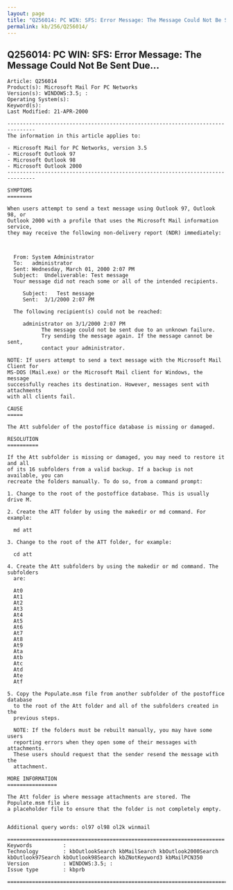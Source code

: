 ```yaml
---
layout: page
title: "Q256014: PC WIN: SFS: Error Message: The Message Could Not Be Sent Due..."
permalink: kb/256/Q256014/
---
```


## Q256014: PC WIN: SFS: Error Message: The Message Could Not Be Sent Due...

	Article: Q256014
	Product(s): Microsoft Mail For PC Networks
	Version(s): WINDOWS:3.5; :
	Operating System(s): 
	Keyword(s): 
	Last Modified: 21-APR-2000
	
	-------------------------------------------------------------------------------
	The information in this article applies to:
	
	- Microsoft Mail for PC Networks, version 3.5 
	- Microsoft Outlook 97 
	- Microsoft Outlook 98 
	- Microsoft Outlook 2000 
	-------------------------------------------------------------------------------
	
	SYMPTOMS
	========
	
	When users attempt to send a text message using Outlook 97, Outlook 98, or
	Outlook 2000 with a profile that uses the Microsoft Mail information service,
	they may receive the following non-delivery report (NDR) immediately:
	
	  
	
	  From:	System Administrator
	  To:	administrator
	  Sent:	Wednesday, March 01, 2000 2:07 PM
	  Subject:	Undeliverable: Test message
	  Your message did not reach some or all of the intended recipients.
	
	     Subject:	Test message
	     Sent:	3/1/2000 2:07 PM
	
	  The following recipient(s) could not be reached:
	
	     administrator on 3/1/2000 2:07 PM
	           The message could not be sent due to an unknown failure. 
	           Try sending the message again. If the message cannot be sent, 
	           contact your administrator.
	
	NOTE: If users attempt to send a text message with the Microsoft Mail Client for
	MS-DOS (Mail.exe) or the Microsoft Mail client for Windows, the message
	successfully reaches its destination. However, messages sent with attachments
	with all clients fail.
	
	CAUSE
	=====
	
	The Att subfolder of the postoffice database is missing or damaged.
	
	RESOLUTION
	==========
	
	If the Att subfolder is missing or damaged, you may need to restore it and all
	of its 16 subfolders from a valid backup. If a backup is not available, you can
	recreate the folders manually. To do so, from a command prompt:
	
	1. Change to the root of the postoffice database. This is usually drive M.
	
	2. Create the ATT folder by using the makedir or md command. For example:
	
	  md att
	
	3. Change to the root of the ATT folder, for example:
	
	  cd att
	
	4. Create the Att subfolders by using the makedir or md command. The subfolders
	  are:
	
	  At0
	  At1
	  At2
	  At3
	  At4
	  At5
	  At6
	  At7
	  At8
	  At9
	  Ata
	  Atb
	  Atc
	  Atd
	  Ate
	  Atf
	
	5. Copy the Populate.msm file from another subfolder of the postoffice database
	  to the root of the Att folder and all of the subfolders created in the
	  previous steps.
	
	  NOTE: If the folders must be rebuilt manually, you may have some users
	  reporting errors when they open some of their messages with attachments.
	  These users should request that the sender resend the message with the
	  attachment.
	
	MORE INFORMATION
	================
	
	The Att folder is where message attachments are stored. The Populate.msm file is
	a placeholder file to ensure that the folder is not completely empty.
	
	
	Additional query words: ol97 ol98 ol2k winmail
	
	======================================================================
	Keywords          :  
	Technology        : kbOutlookSearch kbMailSearch kbOutlook2000Search kbOutlook97Search kbOutlook98Search kbZNotKeyword3 kbMailPCN350
	Version           : WINDOWS:3.5; :
	Issue type        : kbprb
	
	=============================================================================
	
